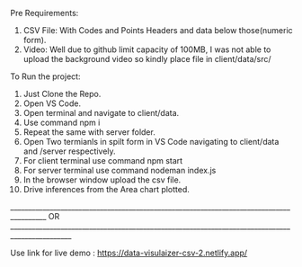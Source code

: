 Pre Requirements:
1. CSV File: With Codes and Points Headers and data below those(numeric form).
2. Video: Well due to github limit capacity of 100MB, I was not able to upload the background video so kindly place file in client/data/src/

To Run the project:
1. Just Clone the Repo.
2. Open VS Code.
3. Open terminal and navigate to client/data.
4. Use command npm i
5. Repeat the same with server folder.
6. Open Two termianls in spilt form in VS Code navigating to client/data and /server respectively.
7. For client terminal use command npm start
8. For server terminal use command nodeman index.js
9. In the browser window upload the csv file.
10. Drive inferences from the Area chart plotted.


________________________________________________________________________________________ OR _______________________________________________________________________________________________

Use link for live demo : https://data-visulaizer-csv-2.netlify.app/
